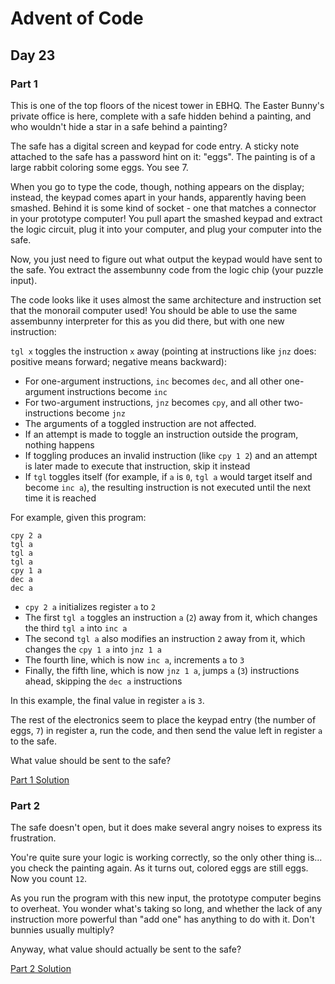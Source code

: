 # Advent of Code
## Day 23

### Part 1
This is one of the top floors of the nicest tower in EBHQ. The Easter Bunny's private office is here, complete with a safe hidden behind a painting, and who wouldn't hide a star in a safe behind a painting?

The safe has a digital screen and keypad for code entry. A sticky note attached to the safe has a password hint on it: "eggs". The painting is of a large rabbit coloring some eggs. You see 7.

When you go to type the code, though, nothing appears on the display; instead, the keypad comes apart in your hands, apparently having been smashed. Behind it is some kind of socket - one that matches a connector in your prototype computer! You pull apart the smashed keypad and extract the logic circuit, plug it into your computer, and plug your computer into the safe.

Now, you just need to figure out what output the keypad would have sent to the safe. You extract the assembunny code from the logic chip (your puzzle input).

The code looks like it uses almost the same architecture and instruction set that the monorail computer used! You should be able to use the same assembunny interpreter for this as you did there, but with one new instruction:

`tgl x` toggles the instruction `x` away (pointing at instructions like `jnz` does: positive means forward; negative means backward):

* For one-argument instructions, `inc` becomes `dec`, and all other one-argument instructions become `inc`
* For two-argument instructions, `jnz` becomes `cpy`, and all other two-instructions become `jnz`
* The arguments of a toggled instruction are not affected.
* If an attempt is made to toggle an instruction outside the program, nothing happens
* If toggling produces an invalid instruction (like `cpy 1 2`) and an attempt is later made to execute that instruction, skip it instead
* If `tgl` toggles itself (for example, if `a` is `0`, `tgl a` would target itself and become `inc a`), the resulting instruction is not executed until the next time it is reached

For example, given this program:

```
cpy 2 a
tgl a
tgl a
tgl a
cpy 1 a
dec a
dec a
```

* `cpy 2 a` initializes register `a` to `2`
* The first `tgl a` toggles an instruction `a` (`2`) away from it, which changes the third `tgl a` into `inc a`
* The second `tgl a` also modifies an instruction `2` away from it, which changes the `cpy 1 a` into `jnz 1 a`
* The fourth line, which is now `inc a`, increments `a` to `3`
* Finally, the fifth line, which is now `jnz 1 a`, jumps `a` (`3`) instructions ahead, skipping the `dec a` instructions

In this example, the final value in register `a` is `3`.

The rest of the electronics seem to place the keypad entry (the number of eggs, `7`) in register a, run the code, and then send the value left in register `a` to the safe.

What value should be sent to the safe?

[Part 1 Solution](part1.rb)

### Part 2
The safe doesn't open, but it does make several angry noises to express its frustration.

You're quite sure your logic is working correctly, so the only other thing is... you check the painting again. As it turns out, colored eggs are still eggs. Now you count `12`.

As you run the program with this new input, the prototype computer begins to overheat. You wonder what's taking so long, and whether the lack of any instruction more powerful than "add one" has anything to do with it. Don't bunnies usually multiply?

Anyway, what value should actually be sent to the safe?

[Part 2 Solution](part2.rb)